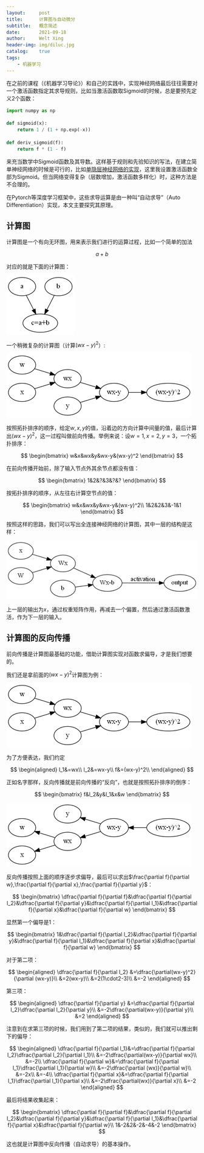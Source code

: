 ```yaml
---
layout:     post
title:      计算图与自动微分
subtitle:   概念简述
date:       2021-09-18
author:     Welt Xing
header-img: img/diluc.jpg
catalog:    true
tags:
    - 机器学习
---
```


在之前的课程（《机器学习导论》）和自己的实践中，实现神经网络最后往往需要对一个激活函数指定其求导规则，比如当激活函数取Sigmoid的时候，总是要预先定义2个函数：

```python
import numpy as np

def sigmoid(x):
    return 1 / (1 + np.exp(-x))

def deriv_sigmoid(f):
    return f * (1 - f)
```

来充当数学中Sigmoid函数及其导数。这样基于规则和先验知识的写法，在建立简单神经网络的时候是可行的，比如[单隐层神经网络的实现](https://welts.xyz/2021/05/06/nn/)，这里我设置激活函数全部为Sigmoid。但当网络变得复杂（层数增加，激活函数多样化）时，这种方法是不合理的。

在Pytorch等深度学习框架中，这些求导运算是由一种叫“自动求导”（Auto Differentiation）实现，本文主要探究其原理。

## 计算图

计算图是一个有向无环图，用来表示我们进行的运算过程，比如一个简单的加法

$$
a+b
$$

对应的就是下面的计算图：

![add](/img/add.png)

一个稍微复杂的计算图（计算$(wx-y)^2$）:

![square](/img/complex.png)

按照拓扑排序的顺序，给定$w,x,y$的值，沿着边的方向计算中间量的值，最后计算出$(wx-y)^2$，这一过程叫做前向传播。举例来说：设$w=1,x=2,y=3$，一个拓扑排序：

$$
\begin{bmatrix}
w&x&wx&y&wx-y&(wx-y)^2
\end{bmatrix}
$$

在前向传播开始前，除了输入节点外其余节点都没有值：

$$
\begin{bmatrix}
1&2&?&3&?&?
\end{bmatrix}
$$

按拓扑排序的顺序，从左往右计算空节点的值：

$$
\begin{bmatrix}
w&x&wx&y&wx-y&(wx-y)^2\\
1&2&2&3&-1&1
\end{bmatrix}
$$

按照这样的思路，我们可以写出全连接神经网络的计算图，其中一层的结构是这样：

![nn](/img/nn_map.png)

上一层的输出为$x$，通过权重矩阵作用，再减去一个偏置，然后通过激活函数激活，作为下一层的输入。

## 计算图的反向传播

前向传播是计算图最基础的功能，借助计算图实现对函数求偏导，才是我们想要的。

我们还是拿前面的$(wx-y)^2$计算图为例：

![complex](/img/complex.png)

为了方便表达，我们约定

$$
\begin{aligned}
l_1&=wx\\
l_2&=wx-y\\
f&=(wx-y)^2\\
\end{aligned}
$$

正如名字那样，反向传播就是前向传播的“反向”，也就是按照拓扑排序的倒序：

$$
\begin{bmatrix}
f&l_2&y&l_1&x&w
\end{bmatrix}
$$

![bp](/img/bp.png)

反向传播按照上面的顺序逐步求偏导，最后可以求出$\frac{\partial f}{\partial w},\frac{\partial f}{\partial x},\frac{\partial f}{\partial y}$：

$$
\begin{bmatrix}
\dfrac{\partial f}{\partial f}&\dfrac{\partial f}{\partial l_2}&\dfrac{\partial f}{\partial y}&\dfrac{\partial f}{\partial l_1}&\dfrac{\partial f}{\partial x}&\dfrac{\partial f}{\partial w}
\end{bmatrix}
$$

显然第一个偏导是1：

$$
\begin{bmatrix}
1&\dfrac{\partial f}{\partial l_2}&\dfrac{\partial f}{\partial y}&\dfrac{\partial f}{\partial l_1}&\dfrac{\partial f}{\partial x}&\dfrac{\partial f}{\partial w}
\end{bmatrix}
$$

对于第二项：

$$
\begin{aligned}
\dfrac{\partial f}{\partial l_2}
&=\dfrac{\partial(wx-y)^2}{\partial (wx-y)}\\
&=2(wx-y)\\
&=2(1\cdot2-3)\\
&=-2
\end{aligned}
$$

第三项：

$$
\begin{aligned}
\dfrac{\partial f}{\partial y}
&=\dfrac{\partial f}{\partial l_2}\dfrac{\partial l_2}{\partial y}\\
&=-2\dfrac{\partial(wx-y)}{\partial y}\\
&=2
\end{aligned}
$$

注意到在求第三项的时候，我们用到了第二项的结果，类似的，我们就可以推出剩下的偏导：

$$
\begin{aligned}
\dfrac{\partial f}{\partial l_1}&=\dfrac{\partial f}{\partial l_2}\dfrac{\partial l_2}{\partial l_1}\\
&=-2\dfrac{\partial(wx-y)}{\partial wx}\\
&=-2\\
\dfrac{\partial f}{\partial w}&=\dfrac{\partial f}{\partial l_1}\dfrac{\partial l_1}{\partial w}\\
&=-2\dfrac{\partial (wx)}{\partial w}\\
&=-2x\\
&=-4\\
\dfrac{\partial f}{\partial x}&=\dfrac{\partial f}{\partial l_1}\dfrac{\partial l_1}{\partial x}\\
&=-2\dfrac{\partial(wx)}{\partial x}\\
&=-2
\end{aligned}
$$

最后将结果收集起来：

$$
\begin{bmatrix}
\dfrac{\partial f}{\partial f}&\dfrac{\partial f}{\partial l_2}&\dfrac{\partial f}{\partial y}&\dfrac{\partial f}{\partial l_1}&\dfrac{\partial f}{\partial x}&\dfrac{\partial f}{\partial w}\\
1&-2&2&-2&-4&-2
\end{bmatrix}
$$

这也就是计算图中反向传播（自动求导）的基本操作。

